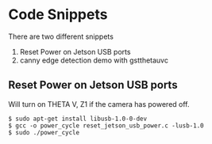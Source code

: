 # Code Snippets

There are two different snippets

1. Reset Power on Jetson USB ports
2. canny edge detection demo with gstthetauvc

## Reset Power on Jetson USB ports

Will turn on THETA V, Z1 if the camera has powered off.

```
$ sudo apt-get install libusb-1.0-0-dev
$ gcc -o power_cycle reset_jetson_usb_power.c -lusb-1.0
$ sudo ./power_cycle
```